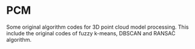 # PCM
Some original algorithm codes for 3D point cloud model processing.
This include the original codes of fuzzy k-means, DBSCAN and RANSAC algorithm.
